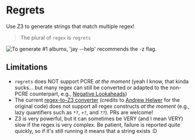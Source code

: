 # Regrets

Use Z3 to generate strings that match multiple regex!

> The plural of `regex` is `regrets`

![To generate #1 albums, 'jay --help' recommends the -z flag.](https://imgs.xkcd.com/comics/perl_problems.png)

## Limitations

 - `regrets` does NOT support PCRE *at the moment* (yeah I know, that kinda sucks... but many regex can still be converted or adapted to the non-PCRE counterpart, e.g., [Negative Lookaheads](https://avalz.it/tricks/simulating-negative-lookaheads-in-non-pcre-engines/))
 - The current [regex-to-Z3 converter](parser.py) (credits to [Andrew Helwer](https://ahelwer.ca/post/2022-01-19-z3-rbac/) for the original code) does not support all regex constructs *at the moment* (e.g., lazy quantifiers such as `*?`, `+?`, and `??`). PRs are welcome!
 - Z3 is very powerful, but it can sometimes be VERY (and I mean VERY) slow if the regex is very complex. Be patient, failure is reported quite quickly, so if it's still running it means that a string exists :D
